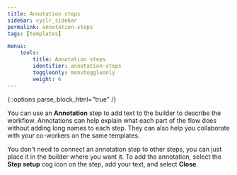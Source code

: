 ```yaml
---
title: Annotation steps
sidebar: cyclr_sidebar
permalink: annotation-steps
tags: [templates]

menus:
    tools:
        title: Annotation steps
        identifier: annotation-steps
        toggleonly: menutoggleonly
        weight: 6
---
```

{::options parse_block_html="true" /}
<section class="card">

You can use an **Annotation** step to add text to the builder to describe the workflow. Annotations can help explain what each part of the flow does without adding long names to each step. They can also help you collaborate with your co-workers on the same templates.

You don't need to connect an annotation step to other steps, you can just place it in the builder where you want it. To add the annotation, select the **Step setup** cog icon on the step, add your text, and select **Close**.

</section>